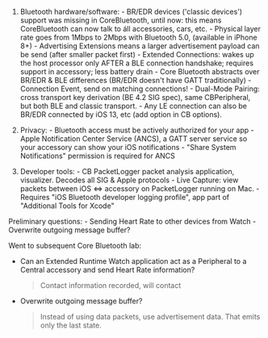 1.   Bluetooth hardware/software:
    -   BR/EDR devices ('classic devices') support was missing in
        CoreBluetooth, until now: this means CoreBluetooth can now talk to
        áll accessories, cars, etc.
    -   Physical layer rate goes from 1Mbps to 2Mbps with Bluetooth 5.0,
        (available in iPhone 8+)
    -   Advertising Extensions means a larger advertisement payload can be
        send (after smaller packet first)
    -   Extended Connections: wakes up the host processor only AFTER a BLE
        connection handshake; requires support in accessory; less battery
        drain
    -   Core Bluetooth abstracts over BR/EDR & BLE differences (BR/EDR
        doesn't have GATT traditionally)
    -   Connection Event, send on matching connections!
    -   Dual-Mode Pairing: cross transport key derivation (BE 4.2 SIG spec),
        same CBPeripheral, but both BLE and classic transport.
    -   Any LE connection can also be BR/EDR connected by iOS 13, etc (add
        option in CB options).

2.   Privacy:
    -   Bluetooth access must be actively authorized for your app
    -   Apple Notification Center Service (ANCS), a GATT server service so
        your accessory can show your iOS notifications
    -   "Share System Notifications" permission is required for ANCS

3.   Developer tools:
    -   CB PacketLogger packet analysis application, visualizer. Decodes all
        SIG & Apple protocols
    -   Live Capture: view packets between iOS \<=\> accessory on
        PacketLogger running on Mac.
    -   Requires "iOS Bluetooth developer logging profile", app part of
        "Additional Tools for Xcode"

Preliminary questions:
    -   Sending Heart Rate to other devices from Watch
    -   Overwrite outgoing message buffer?

Went to subsequent Core Bluetooth lab:
-   Can an Extended Runtime Watch application act as a Peripheral to a
    Central accessory and send Heart Rate information?
    > Contact information recorded, will contact
-   Overwrite outgoing message buffer?
    > Instead of using data packets, use advertisement data. That emits only the last state.